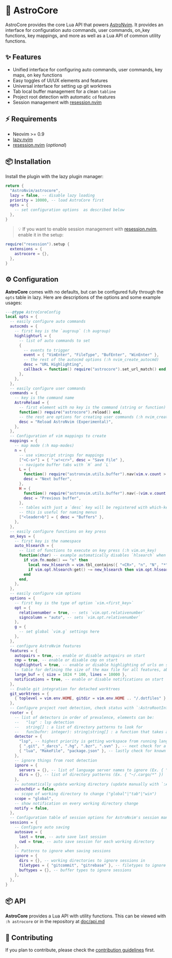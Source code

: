 # 🧰 AstroCore

AstroCore provides the core Lua API that powers [AstroNvim](https://github.com/AstroNvim/AstroNvim). It provides an interface for configuration auto commands, user commands, on_key functions, key mappings, and more as well as a Lua API of common utility functions.

## ✨ Features

- Unified interface for configuring auto commands, user commands, key maps, on key functions
- Easy toggles of UI/UX elements and features
- Universal interface for setting up git worktrees
- Tab local buffer management for a clean `tabline`
- Project root detection with automatic `cd` features
- Session management with [resession.nvim][resession]

## ⚡️ Requirements

- Neovim >= 0.9
- [lazy.nvim](https://github.com/folke/lazy.nvim)
- [resession.nvim][resession] (_optional_)

## 📦 Installation

Install the plugin with the lazy plugin manager:

```lua
return {
  "AstroNvim/astrocore",
  lazy = false, -- disable lazy loading
  priority = 10000, -- load AstroCore first
  opts = {
    -- set configuration options  as described below
  },
}
```

> 💡 If you want to enable session management with [resession.nvim][resession], enable it in the setup:

```lua
require("resession").setup {
  extensions = {
    astrocore = {},
  },
}
```

## ⚙️ Configuration

**AstroCore** comes with no defaults, but can be configured fully through the `opts` table in lazy. Here are descriptions of the options and some example usages:

```lua
---@type AstroCoreConfig
local opts = {
  -- easily configure auto commands
  autocmds = {
    -- first key is the `augroup` (:h augroup)
    highlighturl = {
      -- list of auto commands to set
      {
        -- events to trigger
        event = { "VimEnter", "FileType", "BufEnter", "WinEnter" },
        -- the rest of the autocmd options (:h nvim_create_autocmd)
        desc = "URL Highlighting",
        callback = function() require("astrocore").set_url_match() end,
      },
    },
  },
  -- easily configure user commands
  commands = {
    -- key is the command name
    AstroReload = {
      -- first element with no key is the command (string or function)
      function() require("astrocore").reload() end,
      -- the rest are options for creating user commands (:h nvim_create_user_command)
      desc = "Reload AstroNvim (Experimental)",
    },
  },
  -- Configuration of vim mappings to create
  mappings = {
    -- map mode (:h map-modes)
    n = {
      -- use vimscript strings for mappings
      ["<C-s>"] = { ":w!<cr>", desc = "Save File" },
      -- navigate buffer tabs with `H` and `L`
      L = {
        function() require("astronvim.utils.buffer").nav(vim.v.count > 0 and vim.v.count or 1) end,
        desc = "Next buffer",
      },
      H = {
        function() require("astronvim.utils.buffer").nav(-(vim.v.count > 0 and vim.v.count or 1)) end,
        desc = "Previous buffer",
      },
      -- tables with just a `desc` key will be registered with which-key if it's installed
      -- this is useful for naming menus
      ["<leader>b"] = { desc = "Buffers" },
    },
  },
  -- easily configure functions on key press
  on_keys = {
    -- first key is the namespace
    auto_hlsearch = {
      -- list of functions to execute on key press (:h vim.on_key)
      function(char) -- example automatically disables `hlsearch` when not actively searching
        if vim.fn.mode() == "n" then
          local new_hlsearch = vim.tbl_contains({ "<CR>", "n", "N", "*", "#", "?", "/" }, vim.fn.keytrans(char))
          if vim.opt.hlsearch:get() ~= new_hlsearch then vim.opt.hlsearch = new_hlsearch end
        end
      end,
    },
  },
  -- easily configure vim options
  options = {
    -- first key is the type of option `vim.<first_key>`
    opt = {
      relativenumber = true, -- sets `vim.opt.relativenumber`
      signcolumn = "auto", -- sets `vim.opt.relativenumber`
    },
    g = {
      -- set global `vim.g` settings here
    },
  },
  -- configure AstroNvim features
  features = {
    autopairs = true, -- enable or disable autopairs on start
    cmp = true, -- enable or disable cmp on start
    highlighturl = true, -- enable or disable highlighting of urls on start
    -- table for defining the size of the max file for all features, above these limits we disable features like treesitter.
    large_buf = { size = 1024 * 100, lines = 10000 },
    notifications = true, -- enable or disable notifications on start
  },
  -- Enable git integration for detached worktrees
  git_worktrees = {
    { toplevel = vim.env.HOME, gitdir = vim.env.HOME .. "/.dotfiles" },
  },
  -- Configure project root detection, check status with `:AstroRootInfo`
  rooter = {
    -- list of detectors in order of prevalence, elements can be:
    --   "lsp" : lsp detection
    --   string[] : a list of directory patterns to look for
    --   fun(bufnr: integer): string|string[] : a function that takes a buffer number and outputs detected roots
    detector = {
      "lsp", -- highest priority is getting workspace from running language servers
      { ".git", "_darcs", ".hg", ".bzr", ".svn" }, -- next check for a version controlled parent directory
      { "lua", "MakeFile", "package.json" }, -- lastly check for known project root files
    },
    -- ignore things from root detection
    ignore = {
      servers = {}, -- list of language server names to ignore (Ex. { "efm" })
      dirs = {}, -- list of directory patterns (Ex. { "~/.cargo/*" })
    },
    -- automatically update working directory (update manually with `:AstroRoot`)
    autochdir = false,
    -- scope of working directory to change ("global"|"tab"|"win")
    scope = "global",
    -- show notification on every working directory change
    notify = false,
  },
  -- Configuration table of session options for AstroNvim's session management powered by Resession
  sessions = {
    -- Configure auto saving
    autosave = {
      last = true, -- auto save last session
      cwd = true, -- auto save session for each working directory
    },
    -- Patterns to ignore when saving sessions
    ignore = {
      dirs = {}, -- working directories to ignore sessions in
      filetypes = { "gitcommit", "gitrebase" }, -- filetypes to ignore sessions
      buftypes = {}, -- buffer types to ignore sessions
    },
  },
}
```

## 📦 API

**AstroCore** provides a Lua API with utility functions. This can be viewed with `:h astrocore` or in the repository at [doc/api.md](doc/api.md)

[resession]: https://github.com/stevearc/resession.nvim/

## 🚀 Contributing

If you plan to contribute, please check the [contribution guidelines](https://github.com/AstroNvim/.github/blob/main/CONTRIBUTING.md) first.
